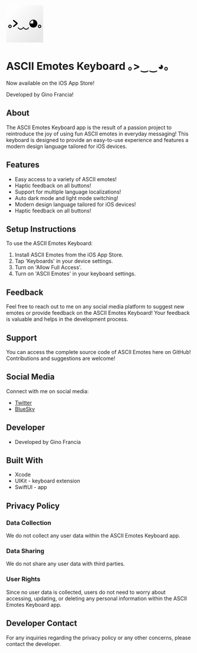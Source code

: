 <div>
  <img src="https://raw.githubusercontent.com/ActualFrancia/Ascii-Emotes-Keyboard/cd07b92048af242a5dc7676f4184d36b34b8d37b/Ascii%20Emotes%20Keyboard/Assets.xcassets/InternalAppIcon.imageset/AppIcon~ios-marketing.png" alt="Ascii Emotes App Icon" width="100" height="100">
  <h1>ASCII Emotes Keyboard ｡>‿‿◕｡</h1>
</div>
<p>Now available on the iOS App Store!</p>
<p>Developed by Gino Francia!</p>

## About

The ASCII Emotes Keyboard app is the result of a passion project to reintroduce the joy of using fun ASCII emotes in everyday messaging! This keyboard is designed to provide an easy-to-use experience and features a modern design language tailored for iOS devices.

## Features

- Easy access to a variety of ASCII emotes!
- Haptic feedback on all buttons!
- Support for multiple language localizations!
- Auto dark mode and light mode switching!
- Modern design language tailored for iOS devices!
- Haptic feedback on all buttons!

## Setup Instructions

To use the ASCII Emotes Keyboard:

1. Install ASCII Emotes from the iOS App Store.
2. Tap 'Keyboards' in your device settings.
3. Turn on 'Allow Full Access'.
4. Turn on 'ASCII Emotes' in your keyboard settings.

## Feedback

Feel free to reach out to me on any social media platform to suggest new emotes or provide feedback on the ASCII Emotes Keyboard! Your feedback is valuable and helps in the development process.

## Support

You can access the complete source code of ASCII Emotes here on GitHub! Contributions and suggestions are welcome!

## Social Media

Connect with me on social media:
- [Twitter](https://twitter.com/actualfrancia)
- [BlueSky](https://bsky.app/profile/francia.bsky.social)

## Developer

- Developed by Gino Francia

## Built With

- Xcode
- UIKit - keyboard extension
- SwiftUI - app

## Privacy Policy

### Data Collection

We do not collect any user data within the ASCII Emotes Keyboard app.

### Data Sharing

We do not share any user data with third parties.

### User Rights

Since no user data is collected, users do not need to worry about accessing, updating, or deleting any personal information within the ASCII Emotes Keyboard app.

## Developer Contact

For any inquiries regarding the privacy policy or any other concerns, please contact the developer.

